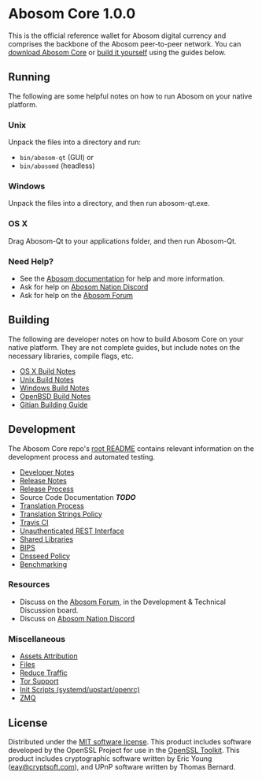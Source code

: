 Abosom Core 1.0.0
=====================

This is the official reference wallet for Abosom digital currency and comprises the backbone of the Abosom peer-to-peer network. You can [download Abosom Core](https://www.abosom.org) or [build it yourself](#building) using the guides below.

Running
---------------------
The following are some helpful notes on how to run Abosom on your native platform.

### Unix

Unpack the files into a directory and run:

- `bin/abosom-qt` (GUI) or
- `bin/abosomd` (headless)

### Windows

Unpack the files into a directory, and then run abosom-qt.exe.

### OS X

Drag Abosom-Qt to your applications folder, and then run Abosom-Qt.

### Need Help?

* See the [Abosom documentation](https://abosompay.atlassian.net/wiki/display/DOC)
for help and more information.
* Ask for help on [Abosom Nation Discord](http://abosomchat.org)
* Ask for help on the [Abosom Forum](https://abosompay.org/forum)

Building
---------------------
The following are developer notes on how to build Abosom Core on your native platform. They are not complete guides, but include notes on the necessary libraries, compile flags, etc.

- [OS X Build Notes](build-osx.md)
- [Unix Build Notes](build-unix.md)
- [Windows Build Notes](build-windows.md)
- [OpenBSD Build Notes](build-openbsd.md)
- [Gitian Building Guide](gitian-building.md)

Development
---------------------
The Abosom Core repo's [root README](/README.md) contains relevant information on the development process and automated testing.

- [Developer Notes](developer-notes.md)
- [Release Notes](release-notes.md)
- [Release Process](release-process.md)
- Source Code Documentation ***TODO***
- [Translation Process](translation_process.md)
- [Translation Strings Policy](translation_strings_policy.md)
- [Travis CI](travis-ci.md)
- [Unauthenticated REST Interface](REST-interface.md)
- [Shared Libraries](shared-libraries.md)
- [BIPS](bips.md)
- [Dnsseed Policy](dnsseed-policy.md)
- [Benchmarking](benchmarking.md)

### Resources
* Discuss on the [Abosom Forum](https://abosompay.org/forum), in the Development & Technical Discussion board.
* Discuss on [Abosom Nation Discord](http://abosomchat.org)

### Miscellaneous
- [Assets Attribution](assets-attribution.md)
- [Files](files.md)
- [Reduce Traffic](reduce-traffic.md)
- [Tor Support](tor.md)
- [Init Scripts (systemd/upstart/openrc)](init.md)
- [ZMQ](zmq.md)

License
---------------------
Distributed under the [MIT software license](/COPYING).
This product includes software developed by the OpenSSL Project for use in the [OpenSSL Toolkit](https://www.openssl.org/). This product includes
cryptographic software written by Eric Young ([eay@cryptsoft.com](mailto:eay@cryptsoft.com)), and UPnP software written by Thomas Bernard.

